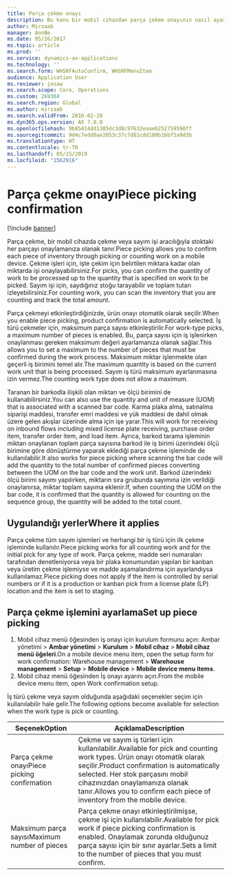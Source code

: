 ```yaml
---
title: Parça çekme onayı
description: Bu konu bir mobil cihazdan parça çekme onayının nasıl ayarlanacağını ve uygulanacağını açıklamaktadır.
author: Mirzaab
manager: AnnBe
ms.date: 05/26/2017
ms.topic: article
ms.prod: ''
ms.service: dynamics-ax-applications
ms.technology: ''
ms.search.form: WHSRFAutoConfirm, WHSRFMenuItem
audience: Application User
ms.reviewer: josaw
ms.search.scope: Core, Operations
ms.custom: 269384
ms.search.region: Global
ms.author: mirzaab
ms.search.validFrom: 2016-02-28
ms.dyn365.ops.version: AX 7.0.0
ms.openlocfilehash: 9b85414dd1385dc3d8c97632eaaeb252759590ff
ms.sourcegitcommit: 9d4c7edd0ae2053c37c7d81cdd180b16bf3a9d3b
ms.translationtype: HT
ms.contentlocale: tr-TR
ms.lasthandoff: 05/15/2019
ms.locfileid: "1562916"
---
```

# <a name="piece-picking-confirmation"></a><span data-ttu-id="7d169-103">Parça çekme onayı</span><span class="sxs-lookup"><span data-stu-id="7d169-103">Piece picking confirmation</span></span>

[!include [banner](../includes/banner.md)]

<span data-ttu-id="7d169-104">Parça çekme, bir mobil cihazda çekme veya sayım işi aracılığıyla stoktaki her parçayı onaylamanıza olanak tanır.</span><span class="sxs-lookup"><span data-stu-id="7d169-104">Piece picking allows you to confirm each piece of inventory through picking or counting work on a mobile device.</span></span> <span data-ttu-id="7d169-105">Çekme işleri için, işte çekim için belirtilen miktara kadar olan miktarda işi onaylayabilirsiniz.</span><span class="sxs-lookup"><span data-stu-id="7d169-105">For picks, you can confirm the quantity of work to be processed up to the quantity that is specified on work to be picked.</span></span> <span data-ttu-id="7d169-106">Sayım işi için, saydığınız stoğu tarayabilir ve toplam tutarı izleyebilirsiniz.</span><span class="sxs-lookup"><span data-stu-id="7d169-106">For counting work, you can scan the inventory that you are counting and track the total amount.</span></span>

<span data-ttu-id="7d169-107">Parça çekmeyi etkinleştirdiğinizde, ürün onayı otomatik olarak seçilir.</span><span class="sxs-lookup"><span data-stu-id="7d169-107">When you enable piece picking, product confirmation is automatically selected.</span></span> <span data-ttu-id="7d169-108">İş türü çekmeler için, maksimum parça sayısı etkinleştirilir.</span><span class="sxs-lookup"><span data-stu-id="7d169-108">For work-type picks, a maximum number of pieces is enabled.</span></span> <span data-ttu-id="7d169-109">Bu, parça sayısı için iş işlenirken onaylanması gereken maksimum değeri ayarlamanıza olanak sağlar.</span><span class="sxs-lookup"><span data-stu-id="7d169-109">This allows you to set a maximum to the number of pieces that must be confirmed during the work process.</span></span> <span data-ttu-id="7d169-110">Maksimum miktar işlenmekte olan geçerli iş birimini temel alır.</span><span class="sxs-lookup"><span data-stu-id="7d169-110">The maximum quantity is based on the current work unit that is being processed.</span></span> <span data-ttu-id="7d169-111">Sayım iş türü maksimum ayarlanmasına izin vermez.</span><span class="sxs-lookup"><span data-stu-id="7d169-111">The counting work type does not allow a maximum.</span></span>

<span data-ttu-id="7d169-112">Taranan bir barkodla ilişkili olan miktarı ve ölçü birimini de kullanabilirsiniz.</span><span class="sxs-lookup"><span data-stu-id="7d169-112">You can also use the quantity and unit of measure (UOM) that is associated with a scanned bar code.</span></span> <span data-ttu-id="7d169-113">Karma plaka alma, satınalma siparişi maddesi, transfer emri maddesi ve yük maddesi de dahil olmak üzere gelen akışlar üzerinde alma için işe yarar.</span><span class="sxs-lookup"><span data-stu-id="7d169-113">This will work for receiving on inbound flows including mixed license plate receiving, purchase order item, transfer order item, and load item.</span></span> <span data-ttu-id="7d169-114">Ayrıca, barkod tarama işleminin miktarı onaylanan toplam parça sayısına barkod ile iş birimi üzerindeki ölçü birimine göre dönüştürme yaparak eklediği parça çekme işleminde de kullanılabilir.</span><span class="sxs-lookup"><span data-stu-id="7d169-114">It also works for piece picking where scanning the bar code will add the quantity to the total number of confirmed pieces converting between the UOM on the bar code and the work unit.</span></span> <span data-ttu-id="7d169-115">Barkod üzerindeki ölçü birimi sayımı yapılırken, miktarın sıra grubunda sayımına izin verildiği onaylanırsa, miktar toplam sayıma eklenir.</span><span class="sxs-lookup"><span data-stu-id="7d169-115">If, when counting the UOM on the bar code, it is confirmed that the quantity is allowed for counting on the sequence group, the quantity will be added to the total count.</span></span>

## <a name="where-it-applies"></a><span data-ttu-id="7d169-116">Uygulandığı yerler</span><span class="sxs-lookup"><span data-stu-id="7d169-116">Where it applies</span></span>

<span data-ttu-id="7d169-117">Parça çekme tüm sayım işlemleri ve herhangi bir iş türü için ilk çekme işleminde kullanılır.</span><span class="sxs-lookup"><span data-stu-id="7d169-117">Piece picking works for all counting work and for the initial pick for any type of work.</span></span> <span data-ttu-id="7d169-118">Parça çekme, madde seri numaraları tarafından denetleniyorsa veya bir plaka konumundan yapılan bir kanban veya üretim çekme işlemiyse ve madde aşamalandırma için ayarlandıysa kullanılamaz.</span><span class="sxs-lookup"><span data-stu-id="7d169-118">Piece picking does not apply if the item is controlled by serial numbers or if it is a production or kanban pick from a license plate (LP) location and the item is set to staging.</span></span>

## <a name="set-up-piece-picking"></a><span data-ttu-id="7d169-119">Parça çekme işlemini ayarlama</span><span class="sxs-lookup"><span data-stu-id="7d169-119">Set up piece picking</span></span>

1.  <span data-ttu-id="7d169-120">Mobil cihaz menü öğesinden iş onayı için kurulum formunu açın: Ambar yönetimi > **Ambar yönetimi** > **Kurulum** > **Mobil cihaz** > **Mobil cihaz menü öğeleri**.</span><span class="sxs-lookup"><span data-stu-id="7d169-120">On a mobile device menu item, open the setup form for work confirmation: Warehouse management > **Warehouse management** > **Setup** > **Mobile device** > **Mobile device menu items**.</span></span> 
2. <span data-ttu-id="7d169-121">Mobil cihaz menü öğesinden İş onayı ayarını açın.</span><span class="sxs-lookup"><span data-stu-id="7d169-121">From the mobile device menu item, open Work confirmation setup.</span></span>

<span data-ttu-id="7d169-122">İş türü çekme veya sayım olduğunda aşağıdaki seçenekler seçim için kullanılabilir hale gelir.</span><span class="sxs-lookup"><span data-stu-id="7d169-122">The following options become available for selection when the work type is pick or counting.</span></span>


|           <span data-ttu-id="7d169-123">Seçenek</span><span class="sxs-lookup"><span data-stu-id="7d169-123">Option</span></span>           |                                                                            <span data-ttu-id="7d169-124">Açıklama</span><span class="sxs-lookup"><span data-stu-id="7d169-124">Description</span></span>                                                                            |
|----------------------------|-------------------------------------------------------------------------------------------------------------------------------------------------------------------|
| <span data-ttu-id="7d169-125">Parça çekme onayı</span><span class="sxs-lookup"><span data-stu-id="7d169-125">Piece picking confirmation</span></span> | <span data-ttu-id="7d169-126">Çekme ve sayım iş türleri için kullanılabilir.</span><span class="sxs-lookup"><span data-stu-id="7d169-126">Available for pick and counting work types.</span></span> <span data-ttu-id="7d169-127">Ürün onayı otomatik olarak seçilir.</span><span class="sxs-lookup"><span data-stu-id="7d169-127">Product confirmation is automatically selected.</span></span> <span data-ttu-id="7d169-128">Her stok parçasını mobil cihazınızdan onaylamanıza olanak tanır.</span><span class="sxs-lookup"><span data-stu-id="7d169-128">Allows you to confirm each piece of inventory from the mobile device.</span></span> |
|  <span data-ttu-id="7d169-129">Maksimum parça sayısı</span><span class="sxs-lookup"><span data-stu-id="7d169-129">Maximum number of pieces</span></span>  |                   <span data-ttu-id="7d169-130">Parça çekme onayı etkinleştirilmişse, çekme işi için kullanılabilir.</span><span class="sxs-lookup"><span data-stu-id="7d169-130">Available for pick work if piece picking confirmation is enabled.</span></span> <span data-ttu-id="7d169-131">Onaylamak zorunda olduğunuz parça sayısı için bir sınır ayarlar.</span><span class="sxs-lookup"><span data-stu-id="7d169-131">Sets a limit to the number of pieces that you must confirm.</span></span>                   |

